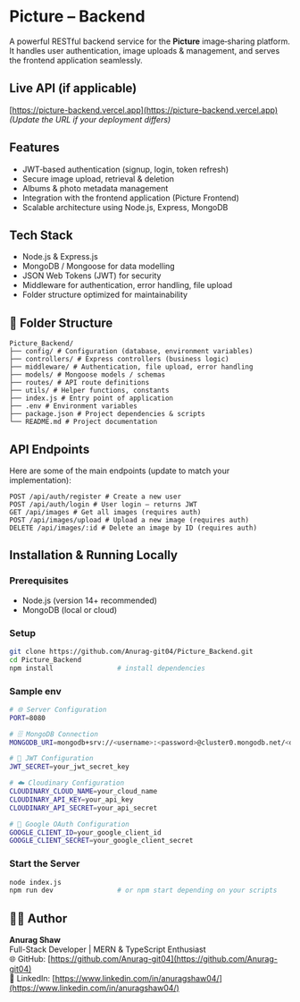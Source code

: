 # Picture – Backend

A powerful RESTful backend service for the **Picture** image‐sharing platform.  
It handles user authentication, image uploads & management, and serves the frontend application seamlessly.

## Live API (if applicable)  
[https://picture-backend.vercel.app](https://picture-backend.vercel.app)  
*(Update the URL if your deployment differs)*

## Features  
- JWT‐based authentication (signup, login, token refresh)  
- Secure image upload, retrieval & deletion  
- Albums & photo metadata management  
- Integration with the frontend application (Picture Frontend)  
- Scalable architecture using Node.js, Express, MongoDB  

## Tech Stack  
- Node.js & Express.js  
- MongoDB / Mongoose for data modelling  
- JSON Web Tokens (JWT) for security  
- Middleware for authentication, error handling, file upload  
- Folder structure optimized for maintainability  

## 📁 Folder Structure  
```
Picture_Backend/
├── config/ # Configuration (database, environment variables)
├── controllers/ # Express controllers (business logic)
├── middleware/ # Authentication, file upload, error handling
├── models/ # Mongoose models / schemas
├── routes/ # API route definitions
├── utils/ # Helper functions, constants
├── index.js # Entry point of application
├── .env # Environment variables
├── package.json # Project dependencies & scripts
└── README.md # Project documentation
```

## API Endpoints  
Here are some of the main endpoints (update to match your implementation):
```
POST /api/auth/register # Create a new user
POST /api/auth/login # User login – returns JWT
GET /api/images # Get all images (requires auth)
POST /api/images/upload # Upload a new image (requires auth)
DELETE /api/images/:id # Delete an image by ID (requires auth)
```


## Installation & Running Locally  
### Prerequisites  
- Node.js (version 14+ recommended)  
- MongoDB (local or cloud)  
### Setup  
```bash
git clone https://github.com/Anurag-git04/Picture_Backend.git  
cd Picture_Backend  
npm install                # install dependencies  
```
### Sample env 
```bash
# 🌐 Server Configuration
PORT=8080

# 🗄️ MongoDB Connection
MONGODB_URI=mongodb+srv://<username>:<password>@cluster0.mongodb.net/<database>?retryWrites=true&w=majority

# 🔐 JWT Configuration
JWT_SECRET=your_jwt_secret_key

# ☁️ Cloudinary Configuration
CLOUDINARY_CLOUD_NAME=your_cloud_name
CLOUDINARY_API_KEY=your_api_key
CLOUDINARY_API_SECRET=your_api_secret

# 🔑 Google OAuth Configuration
GOOGLE_CLIENT_ID=your_google_client_id
GOOGLE_CLIENT_SECRET=your_google_client_secret

```
### Start the Server
```bash
node index.js
npm run dev                # or npm start depending on your scripts
```

## 🧑‍💻 Author  
**Anurag Shaw**  
Full-Stack Developer | MERN & TypeScript Enthusiast  
🌐 GitHub: [https://github.com/Anurag-git04](https://github.com/Anurag-git04)  
🔗 LinkedIn: [https://www.linkedin.com/in/anuragshaw04/](https://www.linkedin.com/in/anuragshaw04/)
